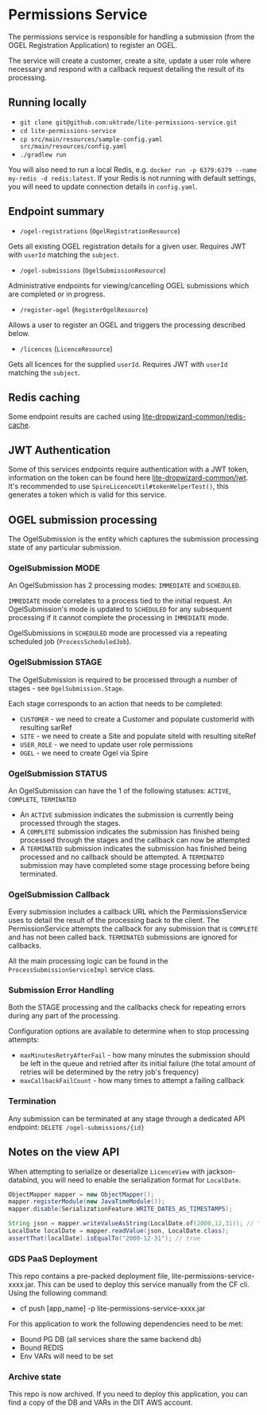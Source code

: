 # Permissions Service

The permissions service is responsible for handling a submission (from the OGEL Registration Application) to register
an OGEL.

The service will create a customer, create a site, update a user role where necessary and respond with a callback request
detailing the result of its processing.

## Running locally

* `git clone git@github.com:uktrade/lite-permissions-service.git`
* `cd lite-permissions-service`
* `cp src/main/resources/sample-config.yaml src/main/resources/config.yaml`
* `./gradlew run`

You will also need to run a local Redis, e.g. `docker run -p 6379:6379 --name my-redis -d redis:latest`. If your Redis
is not running with default settings, you will need to update connection details in `config.yaml`.

## Endpoint summary

* `/ogel-registrations` (`OgelRegistrationResource`)

Gets all existing OGEL registration details for a given user. Requires JWT with `userId` matching the `subject`.

* `/ogel-submissions` (`OgelSubmissionResource`)

Administrative endpoints for viewing/cancelling OGEL submissions which are completed or in progress.

* `/register-ogel` (`RegisterOgelResource`)

Allows a user to register an OGEL and triggers the processing described below.

* `/licences` (`LicenceResource`)

Gets all licences for the supplied `userId`. Requires JWT with `userId` matching the `subject`.

## Redis caching

Some endpoint results are cached using [lite-dropwizard-common/redis-cache](https://github.com/uktrade/lite-dropwizard-common/tree/master/redis-cache).

## JWT Authentication

Some of this services endpoints require authentication with a JWT token, information on the token can be found here [lite-dropwizard-common/jwt](https://github.com/uktrade/lite-dropwizard-common/tree/master/jwt).
It's recommended to use `SpireLicenceUtil#tokenHelperTest()`, this generates a token which is valid for this service.

## OGEL submission processing

The OgelSubmission is the entity which captures the submission processing state of any particular submission.

### OgelSubmission MODE
An OgelSubmission has 2 processing modes: `IMMEDIATE` and `SCHEDULED`.

`IMMEDIATE` mode correlates to a process tied to the initial request. An OgelSubmission's mode is updated to `SCHEDULED`
for any subsequent processing if it cannot complete the processing in `IMMEDIATE` mode.

OgelSubmissions in `SCHEDULED` mode are processed via a repeating scheduled job (`ProcessScheduledJob`).

### OgelSubmission STAGE
The OgelSubmission is required to be processed through a number of stages - see `OgelSubmission.Stage`.

Each stage corresponds to an action that needs to be completed:

* `CUSTOMER`   - we need to create a Customer and populate customerId with resulting sarRef
* `SITE`       - we need to create a Site and populate siteId with resulting siteRef
* `USER_ROLE`  - we need to update user role permissions
* `OGEL`       - we need to create Ogel via Spire

### OgelSubmission STATUS
An OgelSubmission can have the 1 of the following statuses: `ACTIVE`, `COMPLETE`, `TERMINATED`

* An `ACTIVE` submission indicates the submission is currently being processed through the stages.
* A `COMPLETE` submission indicates the submission has finished being processed through the stages and the callback can now be attempted
* A `TERMINATED` submission indicates the submission has finished being processed and no callback should be attempted. A `TERMINATED`
submission may have completed some stage processing before being terminated.


### OgelSubmission Callback
Every submission includes a callback URL which the PermissionsService uses to detail the result of the processing back to the client.
The PermissionService attempts the callback for any submission that is `COMPLETE` and has not been called back.
`TERMINATED` submissions are ignored for callbacks.

All the main processing logic can be found in the `ProcessSubmissionServiceImpl` service class.

### Submission Error Handling
Both the STAGE processing and the callbacks check for repeating errors during any part of the processing.

Configuration options are available to determine when to stop processing attempts:

* `maxMinutesRetryAfterFail` - how many minutes the submission should be left in the queue and retried after its initial failure
 (the total amount of retries will be determined by the retry job's frequency)
* `maxCallbackFailCount` - how many times to attempt a failing callback

### Termination

Any submission can be terminated at any stage through a dedicated API endpoint: `DELETE /ogel-submissions/{id}`

## Notes on the view API
When attempting to serialize or deserialize `LicenceView` with jackson-databind, you will need to enable the serialization
format for `LocalDate`.
```java
ObjectMapper mapper = new ObjectMapper();
mapper.registerModule(new JavaTimeModule());
mapper.disable(SerializationFeature.WRITE_DATES_AS_TIMESTAMPS);

String json = mapper.writeValueAsString(LocalDate.of(2000,12,31)); // "2000-12-31"
LocalDate localDate = mapper.readValue(json, LocalDate.class);
assertThat(localDate).isEqualTo("2000-12-31"); // true
```
### GDS PaaS Deployment

This repo contains a pre-packed deployment file, lite-permissions-service-xxxx.jar.  This can be used to deploy this service manually from the CF cli.  Using the following command:

* cf push [app_name] -p lite-permissions-service-xxxx.jar

For this application to work the following dependencies need to be met:

* Bound PG DB (all services share the same backend db)
* Bound REDIS
* Env VARs will need to be set

### Archive state

This repo is now archived. If you need to deploy this application, you can find a copy of the DB and VARs in the DIT AWS account.
